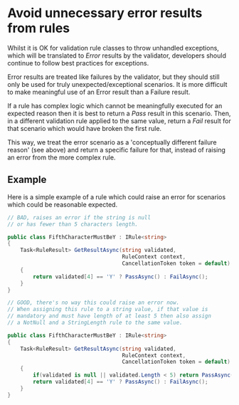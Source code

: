 # Avoid unnecessary error results from rules

Whilst it is OK for validation rule classes to throw unhandled exceptions, which will be translated to _Error_ results by the validator, developers should continue to follow best practices for exceptions.

Error results are treated like failures by the validator, but they should still only be used for truly unexpected/exceptional scenarios. It is more difficult to make meaningful use of an Error result than a Failure result.

If a rule has complex logic which cannot be meaningfully executed for an expected reason then it is best to return a _Pass_ result in this scenario.
Then, in a different validation rule applied to the same value, return a _Fail_ result for that scenario which would have broken the first rule.

This way, we treat the error scenario as a 'conceptually different failure reason' (see above) and return a specific failure for that, instead of raising an error from the more complex rule.

## Example

Here is a simple example of a rule which could raise an error for scenarios which could be reasonable expected.

```csharp
// BAD, raises an error if the string is null
// or has fewer than 5 characters length.

public class FifthCharacterMustBeY : IRule<string>
{
    Task<RuleResult> GetResultAsync(string validated,
                                    RuleContext context,
                                    CancellationToken token = default)
    {
        return validated[4] == 'Y' ? PassAsync() : FailAsync();
    }
}

// GOOD, there's no way this could raise an error now.
// When assigning this rule to a string value, if that value is
// mandatory and must have length of at least 5 then also assign
// a NotNull and a StringLength rule to the same value.

public class FifthCharacterMustBeY : IRule<string>
{
    Task<RuleResult> GetResultAsync(string validated,
                                    RuleContext context,
                                    CancellationToken token = default)
    {
        if(validated is null || validated.Length < 5) return PassAsync();
        return validated[4] == 'Y' ? PassAsync() : FailAsync();
    }
}
```
